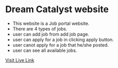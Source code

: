 <!-- # React + Vite -->
<!-- 
This template provides a minimal setup to get React working in Vite with HMR and some ESLint rules.

Currently, two official plugins are available:

- [@vitejs/plugin-react](https://github.com/vitejs/vite-plugin-react/blob/main/packages/plugin-react/README.md) uses [Babel](https://babeljs.io/) for Fast Refresh
- [@vitejs/plugin-react-swc](https://github.com/vitejs/vite-plugin-react-swc) uses [SWC](https://swc.rs/) for Fast Refresh -->

# Dream Catalyst website

- This website is a Job portal website.
- There are 4 types of jobs.
- user can add job from add job page.
- user can apply for a job in clicking apply button.
- user canot apply for a job that he/she posted.
- user can see all available jobs.

 [Visit Live Link](https://dream-catalyst.web.app/)


